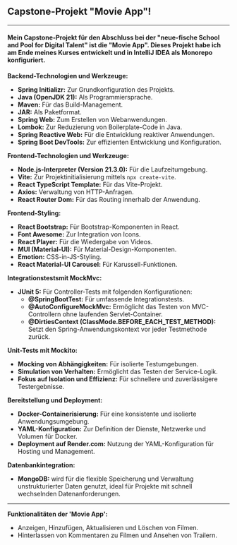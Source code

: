 ## Capstone-Projekt "Movie App"!
---

#### Mein Capstone-Projekt für den Abschluss bei der "neue-fische School and Pool for Digital Talent" ist die "Movie App". Dieses Projekt habe ich am Ende meines Kurses entwickelt und in IntelliJ IDEA als Monorepo konfiguriert.

**Backend-Technologien und Werkzeuge:**
- **Spring Initializr:** Zur Grundkonfiguration des Projekts.
- **Java (OpenJDK 21):** Als Programmiersprache.
- **Maven:** Für das Build-Management.
- **JAR:** Als Paketformat.
- **Spring Web:** Zum Erstellen von Webanwendungen.
- **Lombok:** Zur Reduzierung von Boilerplate-Code in Java.
- **Spring Reactive Web:** Für die Entwicklung reaktiver Anwendungen.
- **Spring Boot DevTools:** Zur effizienten Entwicklung und Konfiguration.

**Frontend-Technologien und Werkzeuge:**
- **Node.js-Interpreter (Version 21.3.0):** Für die Laufzeitumgebung.
- **Vite:** Zur Projektinitialisierung mittels `npx create-vite`.
- **React TypeScript Template:** Für das Vite-Projekt.
- **Axios:** Verwaltung von HTTP-Anfragen.
- **React Router Dom:** Für das Routing innerhalb der Anwendung.

**Frontend-Styling:**
- **React Bootstrap:** Für Bootstrap-Komponenten in React.
- **Font Awesome:** Zur Integration von Icons.
- **React Player:** Für die Wiedergabe von Videos.
- **MUI (Material-UI):** Für Material-Design-Komponenten.
- **Emotion:** CSS-in-JS-Styling.
- **React Material-UI Carousel:** Für Karussell-Funktionen.

**Integrationstestsmit MockMvc:**
- **JUnit 5:** Für Controller-Tests mit folgenden Konfigurationen:
  - **@SpringBootTest:** Für umfassende Integrationstests.
  - **@AutoConfigureMockMvc:** Ermöglicht das Testen von MVC-Controllern ohne laufenden Servlet-Container.
  - **@DirtiesContext (ClassMode.BEFORE_EACH_TEST_METHOD):** Setzt den Spring-Anwendungskontext vor jeder Testmethode zurück.

**Unit-Tests mit Mockito:**
- **Mocking von Abhängigkeiten:** Für isolierte Testumgebungen.
- **Simulation von Verhalten:** Ermöglicht das Testen der Service-Logik.
- **Fokus auf Isolation und Effizienz:** Für schnellere und zuverlässigere Testergebnisse.

**Bereitstellung und Deployment:**
- **Docker-Containerisierung:** Für eine konsistente und isolierte Anwendungsumgebung.
- **YAML-Konfiguration:** Zur Definition der Dienste, Netzwerke und Volumen für Docker.
- **Deployment auf Render.com:** Nutzung der YAML-Konfiguration für Hosting und Management.

**Datenbankintegration:** 
- **MongoDB:** wird für die flexible Speicherung und Verwaltung unstrukturierter Daten genutzt, ideal für Projekte mit schnell wechselnden Datenanforderungen.

---

**Funktionalitäten der 'Movie App':**
- Anzeigen, Hinzufügen, Aktualisieren und Löschen von Filmen.
- Hinterlassen von Kommentaren zu Filmen und Ansehen von Trailern.

